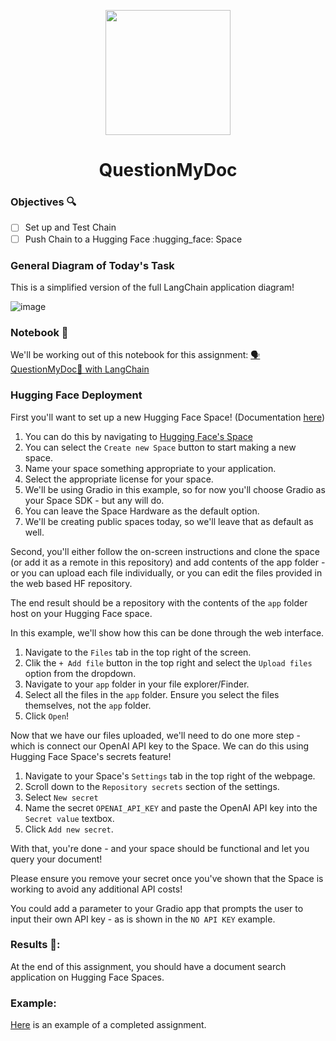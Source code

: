 <p align = "center" draggable=”false” ><img src="https://user-images.githubusercontent.com/37101144/161836199-fdb0219d-0361-4988-bf26-48b0fad160a3.png" 
     width="200px"
     height="auto"/>
</p>

# <h1 align="center" id="heading">QuestionMyDoc</h1>

### Objectives 🔍

- [ ] Set up and Test Chain
- [ ] Push Chain to a Hugging Face :hugging_face: Space

### General Diagram of Today's Task

This is a simplified version of the full LangChain application diagram!

![image](https://github.com/FourthBrain/Building-With-LLMs/assets/19699016/1ea9c31a-a7e6-48ed-87b4-cafee3b26587)

### Notebook 📓

We'll be working out of this notebook for this assignment: [🗣️QuestionMyDoc📄 with LangChain](https://colab.research.google.com/drive/1CAE_gdSQlcDsXGc6YbL1GAnnlZPZuE3b?usp=sharing)

### Hugging Face Deployment

First you'll want to set up a new Hugging Face Space! (Documentation [here](https://huggingface.co/spaces/launch))

1. You can do this by navigating to [Hugging Face's Space](https://huggingface.co/spaces)
2. You can select the `Create new Space` button to start making a new space.
3. Name your space something appropriate to your application.
4. Select the appropriate license for your space. 
5. We'll be using Gradio in this example, so for now you'll choose Gradio as your Space SDK - but any will do.
6. You can leave the Space Hardware as the default option.
7. We'll be creating public spaces today, so we'll leave that as default as well.

Second, you'll either follow the on-screen instructions and clone the space (or add it as a remote in this repository) and add contents of the app folder - or you can upload each file individually, or you can edit the files provided in the web based HF repository. 

The end result should be a repository with the contents of the `app` folder host on your Hugging Face space.

In this example, we'll show how this can be done through the web interface. 

1. Navigate to the `Files` tab in the top right of the screen. 
2. Clik the `+ Add file` button in the top right and select the `Upload files` option from the dropdown. 
3. Navigate to your `app` folder in your file explorer/Finder.
4. Select all the files in the `app` folder. Ensure you select the files themselves, not the `app` folder.
5. Click `Open`!

Now that we have our files uploaded, we'll need to do one more step - which is connect our OpenAI API key to the Space. We can do this using Hugging Face Space's secrets feature!

1. Navigate to your Space's `Settings` tab in the top right of the webpage. 
2. Scroll down to the `Repository secrets` section of the settings. 
2. Select `New secret`
4. Name the secret `OPENAI_API_KEY` and paste the OpenAI API key into the `Secret value` textbox.
5. Click `Add new secret`.

With that, you're done - and your space should be functional and let you query your document!

Please ensure you remove your secret once you've shown that the Space is working to avoid any additional API costs!

You could add a parameter to your Gradio app that prompts the user to input their own API key - as is shown in the `NO API KEY` example.

### Results 💯:

At the end of this assignment, you should have a document search application on Hugging Face Spaces.

### Example:

[Here](https://huggingface.co/spaces/FourthBrainGenAI/TalkToMyDoc-Hitch-Hikers-Guide) is an example of a completed assignment.
